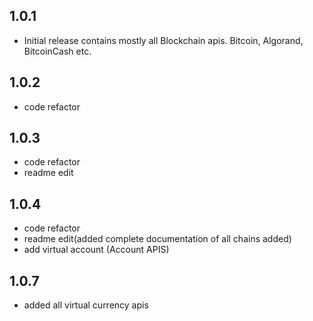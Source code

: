 ## 1.0.1

* Initial release contains mostly all Blockchain apis. Bitcoin, Algorand, BitcoinCash etc.

## 1.0.2

* code refactor

## 1.0.3

* code refactor
* readme edit

## 1.0.4

* code refactor
* readme edit(added complete documentation of all chains added)
* add virtual account (Account APIS)

## 1.0.7

* added all virtual currency apis

